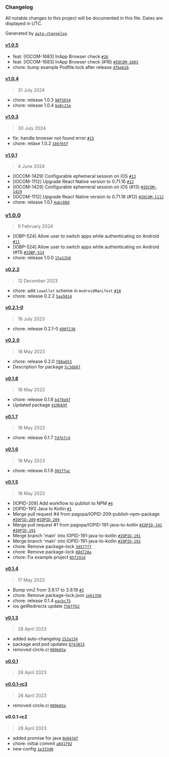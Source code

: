 ### Changelog

All notable changes to this project will be documented in this file. Dates are displayed in UTC.

Generated by [`auto-changelog`](https://github.com/CookPete/auto-changelog).

#### [v1.0.5](https://github.com/pagopa/io-react-native-login-utils/compare/v1.0.4...v1.0.5)

- feat: [IOCOM-1683] InApp Browser check [`#16`](https://github.com/pagopa/io-react-native-login-utils/pull/16)
- feat: [IOCOM-1683] InApp Browser check (#16) [`#IOCOM-1683`](https://pagopa.atlassian.net/browse/IOCOM-1683)
- chore: bump example Podfile.lock after release [`4f6e62b`](https://github.com/pagopa/io-react-native-login-utils/commit/4f6e62beddae8713c856ee6988b9f196841a6d53)

#### [v1.0.4](https://github.com/pagopa/io-react-native-login-utils/compare/v1.0.3...v1.0.4)

> 31 July 2024

- chore: release 1.0.3 [`98f5034`](https://github.com/pagopa/io-react-native-login-utils/commit/98f503418ee1d07503b8fcd033d6a2818a09376a)
- chore: release 1.0.4 [`6e8c21e`](https://github.com/pagopa/io-react-native-login-utils/commit/6e8c21e3999519b99d915175080957176fcc6c34)

#### [v1.0.3](https://github.com/pagopa/io-react-native-login-utils/compare/v1.0.1...v1.0.3)

> 30 July 2024

- fix: handle browser not found error [`#15`](https://github.com/pagopa/io-react-native-login-utils/pull/15)
- chore: relase 1.0.2 [`1b6f65f`](https://github.com/pagopa/io-react-native-login-utils/commit/1b6f65faeed5d6c14f8cc7eced403712738850fb)

#### [v1.0.1](https://github.com/pagopa/io-react-native-login-utils/compare/v1.0.0...v1.0.1)

> 4 June 2024

- [IOCOM-1429] Configurable ephemeral session on iOS [`#13`](https://github.com/pagopa/io-react-native-login-utils/pull/13)
- [IOCOM-1112] Upgrade React Native version to 0.71.16 [`#12`](https://github.com/pagopa/io-react-native-login-utils/pull/12)
- [IOCOM-1429] Configurable ephemeral session on iOS (#13) [`#IOCOM-1429`](https://pagopa.atlassian.net/browse/IOCOM-1429)
- [IOCOM-1112] Upgrade React Native version to 0.71.16 (#12) [`#IOCOM-1112`](https://pagopa.atlassian.net/browse/IOCOM-1112)
- chore: release 1.0.1 [`4abc88d`](https://github.com/pagopa/io-react-native-login-utils/commit/4abc88d2ce763a9e3fb30d2d87bb11e8d076046f)

### [v1.0.0](https://github.com/pagopa/io-react-native-login-utils/compare/v0.2.2...v1.0.0)

> 9 February 2024

- [IOBP-524] Allow user to switch apps while authenticating on Android [`#11`](https://github.com/pagopa/io-react-native-login-utils/pull/11)
- [IOBP-524] Allow user to switch apps while authenticating on Android (#11) [`#IOBP-524`](https://pagopa.atlassian.net/browse/IOBP-524)
- chore: release 1.0.0 [`15a12b0`](https://github.com/pagopa/io-react-native-login-utils/commit/15a12b0d214ed32842df6ada15cf849e66093d52)

#### [v0.2.2](https://github.com/pagopa/io-react-native-login-utils/compare/v0.2.1-0...v0.2.2)

> 12 December 2023

- chore: add `iowallet` scheme in `AndroidManifest` [`#10`](https://github.com/pagopa/io-react-native-login-utils/pull/10)
- chore: release 0.2.2 [`5aa5014`](https://github.com/pagopa/io-react-native-login-utils/commit/5aa5014f148325281bc81bd9b8ecdab767a57f94)

#### [v0.2.1-0](https://github.com/pagopa/io-react-native-login-utils/compare/v0.2.0...v0.2.1-0)

> 19 July 2023

- chore: release 0.2.1-0 [`d90f238`](https://github.com/pagopa/io-react-native-login-utils/commit/d90f2387858b9789d9dd058c6f4d6521c688b076)

#### [v0.2.0](https://github.com/pagopa/io-react-native-login-utils/compare/v0.1.8...v0.2.0)

> 18 May 2023

- chore: release 0.2.0 [`f88a653`](https://github.com/pagopa/io-react-native-login-utils/commit/f88a6532016adb8c8f849a7ff2aeebb73589cfe9)
- Description for package [`5c3db87`](https://github.com/pagopa/io-react-native-login-utils/commit/5c3db876da200b872991c2251a24015fa65e2426)

#### [v0.1.8](https://github.com/pagopa/io-react-native-login-utils/compare/v0.1.7...v0.1.8)

> 18 May 2023

- chore: release 0.1.8 [`b470a97`](https://github.com/pagopa/io-react-native-login-utils/commit/b470a97630c7c6572148fe0517b874afe6bee2b1)
- Updated package [`419b69f`](https://github.com/pagopa/io-react-native-login-utils/commit/419b69f2eeaa2b0cf61d036269deba4a7ee6e2f0)

#### [v0.1.7](https://github.com/pagopa/io-react-native-login-utils/compare/v0.1.6...v0.1.7)

> 18 May 2023

- chore: release 0.1.7 [`7d7e7cd`](https://github.com/pagopa/io-react-native-login-utils/commit/7d7e7cdedb5a9c3cf20f899cf17d6b30c6edc94f)

#### [v0.1.6](https://github.com/pagopa/io-react-native-login-utils/compare/v0.1.5...v0.1.6)

> 18 May 2023

- chore: release 0.1.6 [`992ffac`](https://github.com/pagopa/io-react-native-login-utils/commit/992ffac9555cc8ccb2ec95bd927bec84faed860a)

#### [v0.1.5](https://github.com/pagopa/io-react-native-login-utils/compare/v0.1.4...v0.1.5)

> 18 May 2023

- [IOPID-209] Add workflow to publish to NPM [`#4`](https://github.com/pagopa/io-react-native-login-utils/pull/4)
- [IOPID-191] Java to Kotlin [`#1`](https://github.com/pagopa/io-react-native-login-utils/pull/1)
- Merge pull request #4 from pagopa/IOPID-209-publish-npm-package [`#IOPID-209`](https://pagopa.atlassian.net/browse/IOPID-209) [`#IOPID-209`](https://pagopa.atlassian.net/browse/IOPID-209)
- Merge pull request #1 from pagopa/IOPID-191-java-to-kotlin [`#IOPID-191`](https://pagopa.atlassian.net/browse/IOPID-191) [`#IOPID-191`](https://pagopa.atlassian.net/browse/IOPID-191)
- Merge branch 'main' into IOPID-191-java-to-kotlin [`#IOPID-191`](https://pagopa.atlassian.net/browse/IOPID-191)
- Merge branch 'main' into IOPID-191-java-to-kotlin [`#IOPID-191`](https://pagopa.atlassian.net/browse/IOPID-191)
- chore: Remove package-lock [`3d577ff`](https://github.com/pagopa/io-react-native-login-utils/commit/3d577ff78cbd88e0446b3b2ffc9a93e77a4d501c)
- chore: Remove package-lock [`88d728a`](https://github.com/pagopa/io-react-native-login-utils/commit/88d728ac3345a0a5a8e8f152bcba8705485add08)
- chore: Fix example project [`05f291d`](https://github.com/pagopa/io-react-native-login-utils/commit/05f291d1d9e84720905b1cb9633dc27771170b94)

#### [v0.1.4](https://github.com/pagopa/io-react-native-login-utils/compare/v0.1.3...v0.1.4)

> 17 May 2023

- Bump vm2 from 3.9.17 to 3.9.19 [`#3`](https://github.com/pagopa/io-react-native-login-utils/pull/3)
- chore: Remove package-lock.json [`1eb1356`](https://github.com/pagopa/io-react-native-login-utils/commit/1eb135640d481a554c7c660e5679c24db9aa6096)
- chore: release 0.1.4 [`eacbc75`](https://github.com/pagopa/io-react-native-login-utils/commit/eacbc7596276b4d1769775cee06946e9cb9f6015)
- ios getRedirects update [`f56ff62`](https://github.com/pagopa/io-react-native-login-utils/commit/f56ff62bcccfc1890dcac79c2fa788e2da4b2151)

#### [v0.1.3](https://github.com/pagopa/io-react-native-login-utils/compare/v0.0.1...v0.1.3)

> 28 April 2023

- added auto-changelog [`252a154`](https://github.com/pagopa/io-react-native-login-utils/commit/252a1540aaf066a9cb10c057779e8b2b24383e25)
- package and pod updates [`0743815`](https://github.com/pagopa/io-react-native-login-utils/commit/0743815486562994f15acebdf99ee56b03d3452a)
- removed circle.ci [`009b65e`](https://github.com/pagopa/io-react-native-login-utils/commit/009b65eb127e8c9053f23f9ad6a46ec85035aa27)

#### [v0.0.1](https://github.com/pagopa/io-react-native-login-utils/compare/v0.0.1-rc3...v0.0.1)

> 28 April 2023

#### [v0.0.1-rc3](https://github.com/pagopa/io-react-native-login-utils/compare/v0.0.1-rc2...v0.0.1-rc3)

> 28 April 2023

- removed circle.ci [`009b65e`](https://github.com/pagopa/io-react-native-login-utils/commit/009b65eb127e8c9053f23f9ad6a46ec85035aa27)

#### v0.0.1-rc2

> 28 April 2023

- added promise for java [`8e0434f`](https://github.com/pagopa/io-react-native-login-utils/commit/8e0434f043ad9dccf95e63a3e5b27d7dbe279498)
- chore: initial commit [`a841f92`](https://github.com/pagopa/io-react-native-login-utils/commit/a841f923bb24c52c1c55811e993f01891dfcf3dd)
- new config [`1e333d0`](https://github.com/pagopa/io-react-native-login-utils/commit/1e333d081e3dd2c14a04fbf433af1124421d5536)
